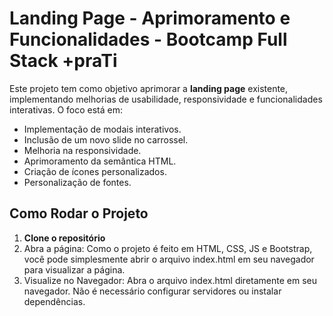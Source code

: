 # Landing Page - Aprimoramento e Funcionalidades - Bootcamp Full Stack +praTi

Este projeto tem como objetivo aprimorar a **landing page** existente, implementando melhorias de usabilidade, responsividade e funcionalidades interativas. O foco está em:

- Implementação de modais interativos.
- Inclusão de um novo slide no carrossel.
- Melhoria na responsividade.
- Aprimoramento da semântica HTML.
- Criação de ícones personalizados.
- Personalização de fontes.

## Como Rodar o Projeto

1. **Clone o repositório**
2. Abra a página:
Como o projeto é feito em HTML, CSS, JS e Bootstrap, você pode simplesmente abrir o arquivo index.html em seu navegador para visualizar a página.
3. Visualize no Navegador:
Abra o arquivo index.html diretamente em seu navegador. Não é necessário configurar servidores ou instalar dependências.


